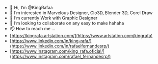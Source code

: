 - 👋 Hi, I’m @KingRafaa
- 👀 I’m interested in Marvelous Designer, Clo3D, Blender 3D, Corel Draw
- 🌱 I’m currently Work with Graphic Designer
- 💞️ I’m looking to collaborate on any easy to make hahaha
- 📫 How to reach me ...
- [https://kingrafa.artstation.com/](https://www.artstation.com/kingrafa)
- [https://www.linkedin.com/in/king-rafa/](https://www.linkedin.com/in/rafaelfernandesrp/)
- [https://www.instagram.com/king_rafa.oficial/](https://www.instagram.com/rafael_fernandesrp/)

<!---
KingRafaa/KingRafaa is a ✨ special ✨ repository because its `README.md` (this file) appears on your GitHub profile.
You can click the Preview link to take a look at your changes.
--->
